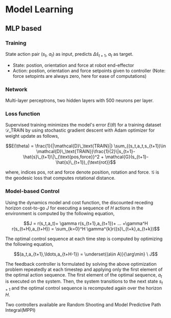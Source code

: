 # Model Learning

## MLP based

### Training

State action pair ($s_t$, $a_t$) as input, predicts $\Delta\hat{s}_{t+1}$, $a_t$ as target.

- State: postion, orientation and force at robot end-effector
- Action: postion, orientation and force setpoints given to controller (Note: force setopints are always zero, here for ease of computations)

### Network

Multi-layer perceptrons, two hidden layers with 500 neurons per layer.

### Loss function

Supervised training minimizes the model's error $E(\theta)$ for a training dataset $\mathcal{D}\_\text{TRAIN}$ by using stochastic gradient descent with Adam optimizer for weight update as follows,
```math
E(\theta) = \frac{1}{|\mathcal{D}\_\text{TRAIN}|} \sum_{(s_t,a_t,s_{t+1})\in \mathcal{D}\_\text{TRAIN}}\frac{1}{2}\|s_{t+1}-\hat{s}\_{t+1}\|\_{\text{pos,force}}^2  + \mathcal{G}(s_{t+1}-\hat{s}\_{t+1})_{\text{rot}}
```
where, indices $\text{pos}$, $\text{rot}$ and $\text{force}$ denote position, rotation and force. $\mathcal{G}$ is the geodesic loss that computes rotational distance.  

### Model-based Control

Using the dynamics model and cost function, the discounted receding horizon cost-to-go $J$ for executing a sequence of $H$ actions in the environment is computed by the following equation,  
```math
J =  r(s_t,a_t)+ \gamma r(s_{t+1},a_{t+1})+ ... +\gamma^H r(s_{t+H},a_{t+H}) =  \sum_{k=0}^H \gamma^{k}r({s}\_{t+k},a_{t+k})
```
The optimal control sequence at each time step is computed by optimizing the following equation,  
```math
(a_t,a_{t+1},\ldots,a_{t+H-1}) = \underset{(a\in A)}{\arg\min} \ J
```

The feedback controller is formulated by solving the above optimization problem repeatedly at each timestep and applying only the first element of the optimal action sequence.
The first element of the optimal sequence, $a_t$ is executed on the system. Then, the system transitions to the next state $s_{t+1}$ and the optimal control sequence is recomputed again over the horizon $H$.

Two controllers available are Random Shooting and Model Predictive Path Integral(MPPI)
